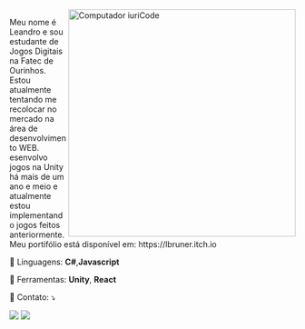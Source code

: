 <img src="https://raw.githubusercontent.com/MicaelliMedeiros/micaellimedeiros/master/image/computer-illustration.png" min-width="400px" max-width="400px" width="400px" align="right" alt="Computador iuriCode">

<p align="left"> 
  Meu nome é Leandro e sou estudante de Jogos Digitais na Fatec de Ourinhos. Estou atualmente tentando me recolocar no mercado na área de desenvolvimento WEB. esenvolvo jogos na Unity há mais de um ano e meio e atualmente estou implementando jogos feitos anteriormente. Meu portifólio está disponível em: https://lbruner.itch.io
</p>

<p align="left">
  🦄 Linguagens: <strong>C#</strong>,<strong>Javascript</strong>
</p>

<p align="left">
  💼 Ferramentas: <strong>Unity</strong>, <strong>React</strong>
</p>

<p align="left">
  💌 Contato: ⤵️
</p>

  <a href="https://www.linkedin.com/in/leandro-bruner-a887361b8/" target="blank" alt="Linkedin">
  <img src="https://img.shields.io/badge/-Linkedin-0e76a8?style=flat-square&logo=Linkedin&logoColor=white&link=https://www.linkedin.com/in/leandro-bruner-a887361b8/" /></a>

  <a href="https://api.whatsapp.com/send?1=pt_BR&phone=5514997845495" target="blank" alt="WhatsApp">
  <img src="https://img.shields.io/badge/-WhatsApp-25d366?style=flat-square&labelColor=25d366&logo=whatsapp&logoColor=white&link=https://api.whatsapp.com/send?1=pt_BR&phone=5514997845495"/></a>

